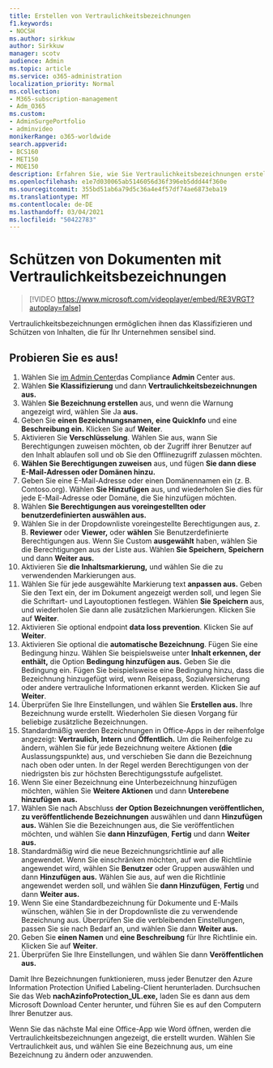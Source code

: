 ```yaml
---
title: Erstellen von Vertraulichkeitsbezeichnungen
f1.keywords:
- NOCSH
ms.author: sirkkuw
author: Sirkkuw
manager: scotv
audience: Admin
ms.topic: article
ms.service: o365-administration
localization_priority: Normal
ms.collection:
- M365-subscription-management
- Adm_O365
ms.custom:
- AdminSurgePortfolio
- adminvideo
monikerRange: o365-worldwide
search.appverid:
- BCS160
- MET150
- MOE150
description: Erfahren Sie, wie Sie Vertraulichkeitsbezeichnungen erstellen und verwalten.
ms.openlocfilehash: e1e7d030065ab5146056d36f396eb5ddd44f360e
ms.sourcegitcommit: 355bd51ab6a79d5c36a4e4f57df74ae6873eba19
ms.translationtype: MT
ms.contentlocale: de-DE
ms.lasthandoff: 03/04/2021
ms.locfileid: "50422783"
---
```

# <a name="protect-documents-with-sensitivity-labels"></a>Schützen von Dokumenten mit Vertraulichkeitsbezeichnungen

> [!VIDEO https://www.microsoft.com/videoplayer/embed/RE3VRGT?autoplay=false]

Vertraulichkeitsbezeichnungen ermöglichen ihnen das Klassifizieren und Schützen von Inhalten, die für Ihr Unternehmen sensibel sind.

## <a name="try-it"></a>Probieren Sie es aus!

1. Wählen Sie [im Admin Center](https://admin.microsoft.com)das Compliance **Admin** Center aus.
1. Wählen **Sie Klassifizierung** und dann **Vertraulichkeitsbezeichnungen aus.**
1. Wählen **Sie Bezeichnung erstellen** aus, und wenn die Warnung angezeigt wird, wählen Sie Ja **aus.**
1. Geben Sie **einen Bezeichnungsnamen,** **eine QuickInfo** und eine **Beschreibung ein.** Klicken Sie auf **Weiter**.
1. Aktivieren Sie **Verschlüsselung**. Wählen Sie aus, wann Sie Berechtigungen zuweisen möchten, ob der Zugriff ihrer Benutzer auf den Inhalt ablaufen soll und ob Sie den Offlinezugriff zulassen möchten.
1. **Wählen Sie Berechtigungen zuweisen** aus, und fügen **Sie dann diese E-Mail-Adressen oder Domänen hinzu.**
1. Geben Sie eine E-Mail-Adresse oder einen Domänennamen ein (z. B. Contoso.org).  Wählen **Sie Hinzufügen** aus, und wiederholen Sie dies für jede E-Mail-Adresse oder Domäne, die Sie hinzufügen möchten.
1. Wählen **Sie Berechtigungen aus voreingestellten oder benutzerdefinierten auswählen aus.**
1. Wählen Sie in der Dropdownliste voreingestellte Berechtigungen aus, z. B. **Reviewer** oder **Viewer,** oder **wählen** Sie Benutzerdefinierte Berechtigungen aus. Wenn Sie Custom **ausgewählt** haben, wählen Sie die Berechtigungen aus der Liste aus. Wählen **Sie Speichern**, **Speichern** und dann **Weiter aus.**
1. Aktivieren Sie **die Inhaltsmarkierung,** und wählen Sie die zu verwendenden Markierungen aus.
1. Wählen Sie für jede ausgewählte Markierung text **anpassen aus.** Geben Sie den Text ein, der im Dokument angezeigt werden soll, und legen Sie die Schriftart- und Layoutoptionen festlegen. Wählen **Sie Speichern** aus, und wiederholen Sie dann alle zusätzlichen Markierungen. Klicken Sie auf **Weiter**.
1. Aktivieren Sie optional endpoint **data loss prevention**. Klicken Sie auf **Weiter**.
1. Aktivieren Sie optional die **automatische Bezeichnung**. Fügen Sie eine Bedingung hinzu. Wählen Sie beispielsweise unter **Inhalt erkennen, der enthält,** die Option **Bedingung hinzufügen aus.** Geben Sie die Bedingung ein. Fügen Sie beispielsweise eine Bedingung hinzu, dass die Bezeichnung hinzugefügt wird, wenn Reisepass, Sozialversicherung oder andere vertrauliche Informationen erkannt werden. Klicken Sie auf **Weiter**.
1. Überprüfen Sie Ihre Einstellungen, und wählen Sie **Erstellen aus.** Ihre Bezeichnung wurde erstellt. Wiederholen Sie diesen Vorgang für beliebige zusätzliche Bezeichnungen.
1. Standardmäßig werden Bezeichnungen in Office-Apps in der reihenfolge angezeigt: **Vertraulich,** **Intern** und **Öffentlich.** Um die Reihenfolge zu ändern, wählen Sie für jede Bezeichnung weitere Aktionen **(die** Auslassungspunkte) aus, und verschieben Sie dann die Bezeichnung nach oben oder unten. In der Regel werden Berechtigungen von der niedrigsten bis zur höchsten Berechtigungsstufe aufgelistet.
1. Wenn Sie einer Bezeichnung eine Unterbezeichnung hinzufügen möchten, wählen Sie **Weitere Aktionen** und dann **Unterebene hinzufügen aus.**
1. Wählen Sie nach Abschluss **der Option Bezeichnungen veröffentlichen,** **zu veröffentlichende Bezeichnungen** auswählen und dann **Hinzufügen aus.** Wählen Sie die Bezeichnungen aus, die Sie veröffentlichen möchten, und wählen Sie **dann Hinzufügen**, **Fertig** und dann **Weiter aus.**
1. Standardmäßig wird die neue Bezeichnungsrichtlinie auf alle angewendet. Wenn Sie einschränken möchten, auf wen die Richtlinie angewendet wird, wählen Sie **Benutzer** oder Gruppen auswählen und dann **Hinzufügen aus.** Wählen Sie aus, auf wen die Richtlinie angewendet werden soll, und wählen Sie **dann Hinzufügen**, **Fertig** und dann **Weiter aus.**
1. Wenn Sie eine Standardbezeichnung für Dokumente und E-Mails wünschen, wählen Sie in der Dropdownliste die zu verwendende Bezeichnung aus. Überprüfen Sie die verbleibenden Einstellungen, passen Sie sie nach Bedarf an, und wählen Sie dann **Weiter aus.**
1. Geben Sie **einen Namen** und **eine Beschreibung** für Ihre Richtlinie ein. Klicken Sie auf **Weiter**.
1. Überprüfen Sie Ihre Einstellungen, und wählen Sie dann **Veröffentlichen aus.**

Damit Ihre Bezeichnungen funktionieren, muss jeder Benutzer den Azure Information Protection Unified Labeling-Client herunterladen. Durchsuchen Sie das Web **nachAzinfoProtection_UL.exe,** laden Sie es dann aus dem Microsoft Download Center herunter, und führen Sie es auf den Computern Ihrer Benutzer aus.

Wenn Sie das nächste Mal eine Office-App wie Word öffnen, werden die Vertraulichkeitsbezeichnungen angezeigt, die erstellt wurden. Wählen Sie Vertraulichkeit aus, und wählen Sie eine Bezeichnung aus, um eine Bezeichnung zu ändern oder anzuwenden.


